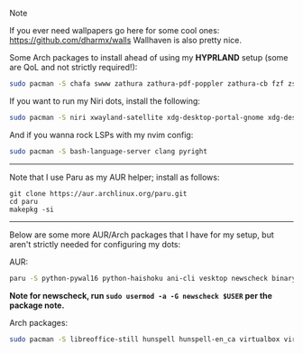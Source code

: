 > [!NOTE]
> If you ever need wallpapers go here for some cool ones: https://github.com/dharmx/walls
> Wallhaven is also pretty nice.

Some Arch packages to install ahead of using my **HYPRLAND** setup (some are QoL and not strictly required!):

```bash
sudo pacman -S chafa swww zathura zathura-pdf-poppler zathura-cb fzf zsh python-setuptools zoxide nvtop htop bat waybar fuzzel foot hyprland sunsetr hyprlock hypridle xdg-desktop-portal-hyprland neovim xorg-xwayland wireplumber pipwire-pulse noto-fonts noto-fonts-cjk noto-fonts-emoji ttf-jetbrains-mono-nerd mandb man-pages mako unzip 7zip git neovim ranger
```

If you want to run my Niri dots, install the following:

```bash
sudo pacman -S niri xwayland-satellite xdg-desktop-portal-gnome xdg-desktop-portal
```

And if you wanna rock LSPs with my nvim config:

```bash
sudo pacman -S bash-language-server clang pyright
```

---

Note that I use Paru as my AUR helper; install as follows:

```
git clone https://aur.archlinux.org/paru.git
cd paru
makepkg -si
```

---

Below are some more AUR/Arch packages that I have for my setup, but aren't strictly needed for configuring my dots:

AUR:
```bash
paru -S python-pywal16 python-haishoku ani-cli vesktop newscheck binaryninja-free
```

**Note for newscheck, run `sudo usermod -a -G newscheck $USER` per the package note.**

Arch packages:
```bash
sudo pacman -S libreoffice-still hunspell hunspell-en_ca virtualbox virtualbox-host-dkms nvidia-dkms nvidia-utils mpv feh
```
